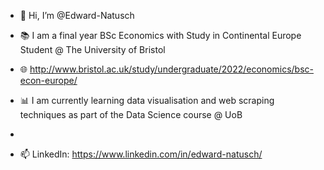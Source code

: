- 👋 Hi, I’m @Edward-Natusch

- 📚 I am a final year BSc Economics with Study in Continental Europe Student @ The University of Bristol 
- 🌐 http://www.bristol.ac.uk/study/undergraduate/2022/economics/bsc-econ-europe/

- 📊 I am currently learning data visualisation and web scraping techniques as part of the Data Science course @ UoB
- 


- 📫 LinkedIn: https://www.linkedin.com/in/edward-natusch/

<!---
Edward-Natusch/Edward-Natusch is a ✨ special ✨ repository because its `README.md` (this file) appears on your GitHub profile.
You can click the Preview link to take a look at your changes.
--->
